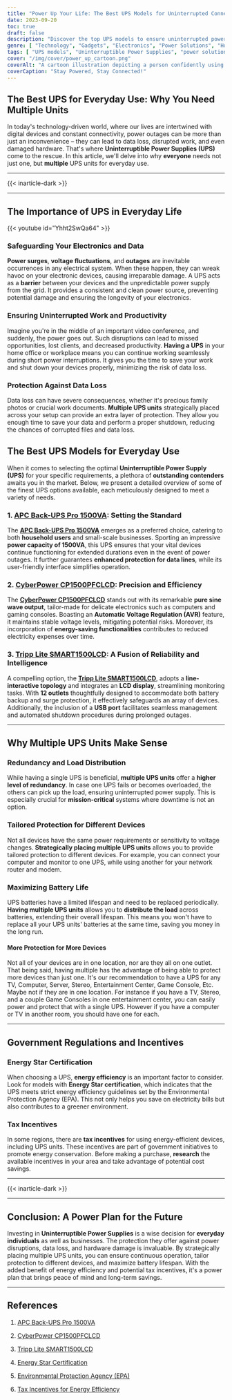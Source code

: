 ```yaml
---
title: "Power Up Your Life: The Best UPS Models for Uninterrupted Connectivity"
date: 2023-09-20
toc: true
draft: false
description: "Discover the top UPS models to ensure uninterrupted power for your devices."
genre: [ "Technology", "Gadgets", "Electronics", "Power Solutions", "Home Office", "Productivity", "Energy Efficiency", "Data Protection", "Backup Systems", "Connectivity" ]
tags: [ "UPS models", "Uninterruptible Power Supplies", "power solutions", "data protection", "backup systems", "energy efficiency", "home office", "technology", "gadgets", "electronics","productivity", "connectivity", "power outage", "voltage fluctuations", "battery backup", "surge protection", "energy conservation", "mission-critical", "reliable devices", "best UPS models","everyday use", "power backup solutions", "uninterrupted connectivity", "energy-efficient devices", "data loss prevention", "choosing the right UPS", "multiple UPS units", "prolonged battery lifespan","tax incentives for energy efficiency"]
cover: "/img/cover/power_up_cartoon.png"
coverAlt: "A cartoon illustration depicting a person confidently using electronic devices while surrounded by UPS units, symbolizing uninterrupted power."
coverCaption: "Stay Powered, Stay Connected!"
---
```


## The Best UPS for Everyday Use: Why You Need Multiple Units

In today's technology-driven world, where our lives are intertwined with digital devices and constant connectivity, power outages can be more than just an inconvenience – they can lead to data loss, disrupted work, and even damaged hardware. That's where **Uninterruptible Power Supplies (UPS)** come to the rescue. In this article, we'll delve into why **everyone** needs not just one, but **multiple** UPS units for everyday use.

______
{{< inarticle-dark >}}
______

## The Importance of UPS in Everyday Life

{{< youtube id="Yhht2SwQa64" >}}

### Safeguarding Your Electronics and Data

**Power surges**, **voltage fluctuations**, and **outages** are inevitable occurrences in any electrical system. When these happen, they can wreak havoc on your electronic devices, causing irreparable damage. A UPS acts as a **barrier** between your devices and the unpredictable power supply from the grid. It provides a consistent and clean power source, preventing potential damage and ensuring the longevity of your electronics.

### Ensuring Uninterrupted Work and Productivity

Imagine you're in the middle of an important video conference, and suddenly, the power goes out. Such disruptions can lead to missed opportunities, lost clients, and decreased productivity. **Having a UPS** in your home office or workplace means you can continue working seamlessly during short power interruptions. It gives you the time to save your work and shut down your devices properly, minimizing the risk of data loss.

### Protection Against Data Loss

Data loss can have severe consequences, whether it's precious family photos or crucial work documents. **Multiple UPS units** strategically placed across your setup can provide an extra layer of protection. They allow you enough time to save your data and perform a proper shutdown, reducing the chances of corrupted files and data loss.

## The Best UPS Models for Everyday Use

When it comes to selecting the optimal **Uninterruptible Power Supply (UPS)** for your specific requirements, a plethora of **outstanding contenders** awaits you in the market. Below, we present a detailed overview of some of the finest UPS options available, each meticulously designed to meet a variety of needs.

### 1. [**APC Back-UPS Pro 1500VA**](https://amzn.to/3qgO7ff): Setting the Standard

The [**APC Back-UPS Pro 1500VA**](https://amzn.to/3qgO7ff) emerges as a preferred choice, catering to both **household users** and small-scale businesses. Sporting an impressive **power capacity of 1500VA**, this UPS ensures that your vital devices continue functioning for extended durations even in the event of power outages. It further guarantees **enhanced protection for data lines**, while its user-friendly interface simplifies operation.

### 2. [**CyberPower CP1500PFCLCD**](https://amzn.to/3DHacHa): Precision and Efficiency

The [**CyberPower CP1500PFCLCD**](https://amzn.to/3DHacHa) stands out with its remarkable **pure sine wave output**, tailor-made for delicate electronics such as computers and gaming consoles. Boasting an **Automatic Voltage Regulation (AVR)** feature, it maintains stable voltage levels, mitigating potential risks. Moreover, its incorporation of **energy-saving functionalities** contributes to reduced electricity expenses over time.

### 3. [**Tripp Lite SMART1500LCD**](https://amzn.to/45eI3Td): A Fusion of Reliability and Intelligence

A compelling option, the [**Tripp Lite SMART1500LCD**](https://amzn.to/45eI3Td), adopts a **line-interactive topology** and integrates an **LCD display**, streamlining monitoring tasks. With **12 outlets** thoughtfully designed to accommodate both battery backup and surge protection, it effectively safeguards an array of devices. Additionally, the inclusion of a **USB port** facilitates seamless management and automated shutdown procedures during prolonged outages.

______

## Why Multiple UPS Units Make Sense

### Redundancy and Load Distribution

While having a single UPS is beneficial, **multiple UPS units** offer a **higher level of redundancy**. In case one UPS fails or becomes overloaded, the others can pick up the load, ensuring uninterrupted power supply. This is especially crucial for **mission-critical** systems where downtime is not an option.

### Tailored Protection for Different Devices

Not all devices have the same power requirements or sensitivity to voltage changes. **Strategically placing multiple UPS units** allows you to provide tailored protection to different devices. For example, you can connect your computer and monitor to one UPS, while using another for your network router and modem.

### Maximizing Battery Life

UPS batteries have a limited lifespan and need to be replaced periodically. **Having multiple UPS units** allows you to **distribute the load** across batteries, extending their overall lifespan. This means you won't have to replace all your UPS units' batteries at the same time, saving you money in the long run.

#### More Protection for More Devices

Not all of your devices are in one location, nor are they all on one outlet. That being said, having multiple has the advantage of being able to protect more devices than just one.
It's our recommendation to have a UPS for any TV, Computer, Server, Stereo, Entertainment Center, Game Console, Etc. Maybe not if they are in one location. For instance if you have a TV, Stereo, and a couple Game Consoles in one entertainment center, you can easily power and protect that with a single UPS. However if you have a computer or TV in another room, you should have one for each.

______

## Government Regulations and Incentives

### **Energy Star Certification**

When choosing a UPS, **energy efficiency** is an important factor to consider. Look for models with **Energy Star certification**, which indicates that the UPS meets strict energy efficiency guidelines set by the Environmental Protection Agency (EPA). This not only helps you save on electricity bills but also contributes to a greener environment.

### **Tax Incentives**

In some regions, there are **tax incentives** for using energy-efficient devices, including UPS units. These incentives are part of government initiatives to promote energy conservation. Before making a purchase, **research** the available incentives in your area and take advantage of potential cost savings.

______
{{< inarticle-dark >}}
______

## Conclusion: A Power Plan for the Future

Investing in **Uninterruptible Power Supplies** is a wise decision for **everyday individuals** as well as businesses. The protection they offer against power disruptions, data loss, and hardware damage is invaluable. By strategically placing multiple UPS units, you can ensure continuous operation, tailor protection to different devices, and maximize battery lifespan. With the added benefit of energy efficiency and potential tax incentives, it's a power plan that brings peace of mind and long-term savings.

______

## References

1. [APC Back-UPS Pro 1500VA](https://www.apc.com/shop/us/en/products/APC-Back-UPS-Pro-1500VA/P-BR1500G)

2. [CyberPower CP1500PFCLCD](https://www.cyberpowersystems.com/product/ups/cp1500pfclcd/)

3. [Tripp Lite SMART1500LCD](https://www.tripplite.com/1500va-smart-ups-lcd-battery-backup-avr-line-interactive-usb-coaxial-surge-protection~SMART1500LCD)

4. [Energy Star Certification](https://www.energystar.gov/)

5. [Environmental Protection Agency (EPA)](https://www.epa.gov/)

6. [Tax Incentives for Energy Efficiency](https://www.energy.gov/savings/search)

